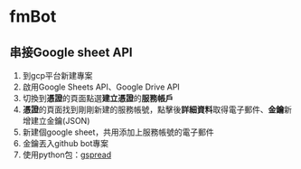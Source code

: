 # fmBot
## 串接Google sheet API

1. 到gcp平台新建專案
2. 啟用Google Sheets API、Google Drive API
3. 切換到**憑證**的頁面點選**建立憑證**的**服務帳戶**
4. **憑證**的頁面找到剛剛新建的服務帳號，點擊後**詳細資料**取得電子郵件、**金鑰**新增建立金鑰(JSON)
5. 新建個google sheet，共用添加上服務帳號的電子郵件
6. 金鑰丟入github bot專案
7. 使用python包：[gspread](https://docs.gspread.org/en/latest/index.html)
